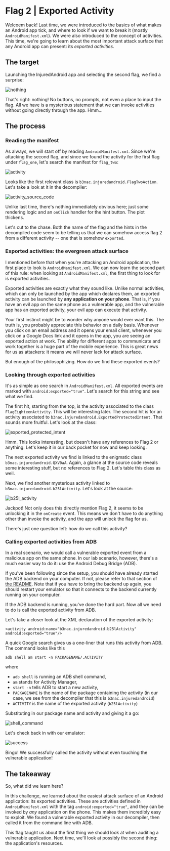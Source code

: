 # Flag 2 | Exported Activity
Welcoem back! Last time, we were introduced to the basics of what makes an Android app tick, and where to look if we want to break it (mostly `AndroidManifest.xml`).
We were also introduced to the concept of activities. This time, we're going to learn about the most important attack surface that any Android app can present:
its *exported activities*.

## The target

Launching the InjuredAndroid app and selecting the second flag, we find a surprise:

![nothing](https://user-images.githubusercontent.com/86139991/173715295-4e03bda2-bb69-4071-b3a7-6ecc30432f2b.PNG)

That's right: nothing! No buttons, no prompts, not even a place to input the flag. All we have is a mysterious statement that we can invoke activities
without going directly through the app. Hmm...

## The process

### Reading the manifest

As always, we will start off by reading `AndroidManifest.xml`. Since we're attacking the second flag, and since we found the activity for the first flag
under `flag_one`, let's search the manifest for `flag_two`:

![activity](https://user-images.githubusercontent.com/86139991/173715887-4126b8d9-3d94-4acf-a2fa-a0a7003a808f.PNG)

Looks like the first relevant class is `b3nac.injuredandroid.FlagTwoAction`. Let's take a look at it in the decompiler:

![activity_source_code](https://user-images.githubusercontent.com/86139991/173716005-405958a2-6cf5-4239-98f3-1663953ab0c0.PNG)

Unlike last time, there's nothing immediately obvious here; just some rendering logic and an `onClick` handler for the hint button. The plot thickens.

Let's cut to the chase. Both the name of the flag and the hints in the decompiled code seem to be telling us that we can somehow access flag 2 from a
different activity -- one that is somehow `exported`.

### Exported activities: the evergreen attack surface

I mentioned before that when you're attacking an Android application, the first place to look is `AndroidManifest.xml`. We can now learn the second part
of this rule: when looking at `AndroidManifest.xml`, the first thing to look for is exported activities.

Exported activities are exactly what they sound like. Unlike normal activities, which can only be launched by the app which declares them,
an exported activity can be launched by **any application on your phone**. That is, if you have an evil app on the same phone as a vulnerable app,
and the vulnerable app has an exported activity, your evil app can execute that activity.

Your first instinct might be to wonder why anyone would ever want this. The truth is, you probably appreciate this behavior on a daily basis. Whenever you
click on an email address and it opens your email client, whenever you click on a Google Docs link and it opens in the app, you are seeing an exported
action at work. The ability for different apps to communicate and work together is a huge part of the mobile experience. This is great news for us
as attackers: it means we will never lack for attack surface.

But enough of the philosophizing. How do we find these exported events?

### Looking through exported activities

It's as simple as one search in `AndroidManifest.xml`. All exported events are marked with `android:exported="true"`. Let's search for this string
and see what we find.

The first hit, starting from the top, is the activity associated to the class `FlagEighteenActivity`. This will be interesting later. 
The second hit is for an activity associated to `b3nac.injuredandroid.ExportedProtectedIntent`. That sounds more fruitful. Let's look at the class:

![exported_protected_intent](https://user-images.githubusercontent.com/86139991/173718298-f7ee456d-2c17-41db-866e-c215ba77d456.PNG)

Hmm. This looks interesting, but doesn't have any references to Flag 2 or anything. Let's keep it in our back pocket for now and keep looking.

The next exported activity we find is linked to the enigmatic class `b3nac.injuredandroid.QXV0aA`. Again, a glance at the source code reveals 
some interesting stuff, but no references to Flag 2. Let's table this class as well.

Next, we find another mysterious activity linked to `b3nac.injuredandroid.b25lActivity`. Let's look at the source:

![b25l_activity](https://user-images.githubusercontent.com/86139991/173718915-f84973a3-56ad-46d9-8bf9-d4f53fd88785.PNG)

Jackpot! Not only does this directly mention Flag 2, it seems to be unlocking it in the `onCreate` event. This means we don't have to do anything other
than invoke the activity, and the app will unlock the flag for us.

There's just one question left: how do we call this activity?

### Calling exported activities from ADB

In a real scenario, we would call a vulnerable exported event from a malicious app on the same phone. In our lab scenario, however, there's a much easier
way to do it: use the Android Debug Bridge (ADB).

If you've been following since the setup, you should have already started the ADB backend on your computer. If not, please refer to that section of 
[the README](https://github.com/cd80-ctf/InjuredAndroidWriteups). Note that if you have to bring the backend up again, you should restart your emulator
so that it connects to the backend currently running on your computer.

If the ADB backend is running, you've done the hard part. Now all we need to do is call the exported activity from ADB. 

Let's take a closer look at the XML declaration of the exported activity:

```
<activity android:name="b3nac.injuredandroid.b25lActivity" android:exported="true"/>
```

A quick Google search gives us a one-liner that runs this activity from ADB. The command looks like this

```
adb shell am start -n PACKAGENAME/.ACTIVITY 
```

where

- `adb shell` is running an ADB shell command, 
- `am` stands for Activity Manager, 
- `start -n` tells ADB to start a new activity, 
- `PACKAGENAME` is the name of the package containing the activity (in our case, we see from the decompiler that this is `b3nac.injuredandroid`)
- `ACTIVITY` is the name of the exported activity (`b25lActivity`)

Substituting in our package name and activity and giving it a go:

![shell_command](https://user-images.githubusercontent.com/86139991/173720321-c54b6ec9-756c-46cd-bc5e-8506d49a31e3.png)

Let's check back in with our emulator:

![success](https://user-images.githubusercontent.com/86139991/173720351-e2503032-4551-4db5-a509-6745bcb4d0a7.PNG)

Bingo! We successfully called the activity without even touching the vulnerable application!

## The takeaway

So, what did we learn here?

In this challenge, we learned about the easiest attack surface of an Android application: its exported activities. These are activities defined in
`AndroidManifest.xml` with the tag `android:exported="true"`, and they can be invoked by *any* application on the phone. This makes them incredibly
easy to exploit. We found a vulnerable exported activity in our decompiler, then called it from the command line with ADB.

This flag taught us about the first thing we should look at when auditing a vulnerable application. Next time, we'll look at possibly the second thing:
the application's resources.

